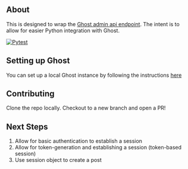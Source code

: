 ## About

This is designed to wrap the [Ghost admin api endpoint](https://ghost.org/docs/admin-api/). The intent is to allow for easier Python integration with Ghost.

[![Pytest](https://github.com/scove/ghost-python-wrapper/actions/workflows/pytest.yml/badge.svg)](https://github.com/scove/ghost-python-wrapper/actions/workflows/pytest.yml)

## Setting up Ghost

You can set up a local Ghost instance by following the instructions [here](https://ghost.org/docs/install/local/)


## Contributing

Clone the repo locally. Checkout to a new branch and open a PR!

## Next Steps

1. Allow for basic authentication to establish a session
1. Allow for token-generation and establishing a session (token-based session)
1. Use session object to create a post

